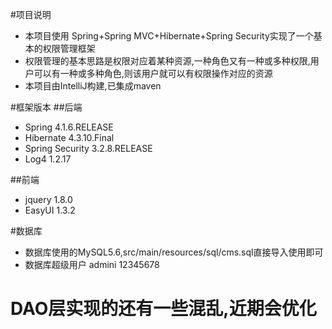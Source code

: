 #项目说明
* 本项目使用 Spring+Spring MVC+Hibernate+Spring Security实现了一个基本的权限管理框架
* 权限管理的基本思路是权限对应着某种资源,一种角色又有一种或多种权限,用户可以有一种或多种角色,则该用户就可以有权限操作对应的资源
* 本项目由IntelliJ构建,已集成maven

#框架版本
##后端
* Spring 4.1.6.RELEASE
* Hibernate 4.3.10.Final
* Spring Security 3.2.8.RELEASE
* Log4 1.2.17

##前端
* jquery 1.8.0
* EasyUI 1.3.2

#数据库
* 数据库使用的MySQL5.6,src/main/resources/sql/cms.sql直接导入使用即可
* 数据库超级用户 admini 12345678

# DAO层实现的还有一些混乱,近期会优化